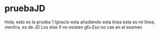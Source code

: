 # pruebaJD
Hola, esto es la prueba 1
Ignacio esta añadiendo esta linea
esta es mi linea, mentira, es de JD
Los else if no existen
gfu
Eso no cae en el examen
